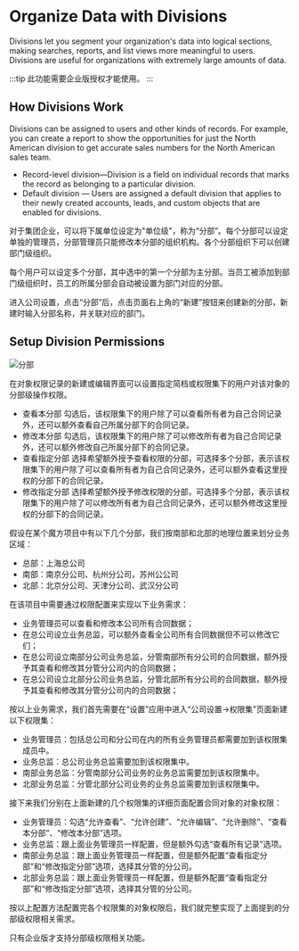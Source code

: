 # Organize Data with Divisions

Divisions let you segment your organization's data into logical sections, making searches, reports, and list views more meaningful to users. Divisions are useful for organizations with extremely large amounts of data.

:::tip
此功能需要企业版授权才能使用。
:::

## How Divisions Work

Divisions can be assigned to users and other kinds of records. For example, you can create a report to show the opportunities for just the North American division to get accurate sales numbers for the North American sales team.

- Record-level division—Division is a field on individual records that marks the record as belonging to a particular division. 
- Default division — Users are assigned a default division that applies to their newly created accounts, leads, and custom objects that are enabled for divisions.

对于集团企业，可以将下属单位设定为"单位级"，称为“分部”。每个分部可以设定单独的管理员，分部管理员只能修改本分部的组织机构。各个分部组织下可以创建部门级组织。

每个用户可以设定多个分部，其中选中的第一个分部为主分部。当员工被添加到部门级组织时，员工的所属分部会自动被设置为部门对应的分部。

进入公司设置，点击“分部”后，点击页面右上角的“新建”按钮来创建新的分部，新建时输入分部名称，并关联对应的部门。

## Setup Division Permissions

 ![分部](https://console.steedos.cn/api/files/images/8THrbLz9He8oiehZ3)

在对象权限记录的新建或编辑界面可以设置指定简档或权限集下的用户对该对象的分部级操作权限。

* 查看本分部 勾选后，该权限集下的用户除了可以查看所有者为自己合同记录外，还可以额外查看自己所属分部下的合同记录。
* 修改本分部 勾选后，该权限集下的用户除了可以修改所有者为自己合同记录外，还可以额外修改自己所属分部下的合同记录。
* 查看指定分部 选择希望额外授予查看权限的分部，可选择多个分部，表示该权限集下的用户除了可以查看所有者为自己合同记录外，还可以额外查看这里授权的分部下的合同记录。
* 修改指定分部 选择希望额外授予修改权限的分部，可选择多个分部，表示该权限集下的用户除了可以修改所有者为自己合同记录外，还可以额外修改这里授权的分部下的合同记录。

假设在某个魔方项目中有以下几个分部，我们按南部和北部的地理位置来划分业务区域：

* 总部：上海总公司
* 南部：南京分公司、杭州分公司，苏州公公司
* 北部：北京分公司、天津分公司、武汉分公司

在该项目中需要通过权限配置来实现以下业务需求：

* 业务管理员可以查看和修改本公司所有合同数据；
* 在总公司设立业务总监，可以额外查看全公司所有合同数据但不可以修改它们；
* 在总公司设立南部分公司业务总监，分管南部所有分公司的合同数据，额外授予其查看和修改其分管分公司内的合同数据；
* 在总公司设立北部分公司业务总监，分管北部所有分公司的合同数据，额外授予其查看和修改其分管分公司内的合同数据；

按以上业务需求，我们首先需要在“设置”应用中进入“公司设置→权限集”页面新建以下权限集：

* 业务管理员：包括总公司和分公司在内的所有业务管理员都需要加到该权限集成员中。
* 业务总监：总公司业务总监需要加到该权限集中。
* 南部业务总监：分管南部分公司业务的业务总监需要加到该权限集中。
* 北部业务总监：分管北部分公司业务的业务总监需要加到该权限集中。

接下来我们分别在上面新建的几个权限集的详细页面配置合同对象的对象权限：

* 业务管理员：勾选“允许查看”、“允许创建”、“允许编辑”、“允许删除”、“查看本分部”、“修改本分部”选项。
* 业务总监：跟上面业务管理员一样配置，但是额外勾选“查看所有记录”选项。
* 南部业务总监：跟上面业务管理员一样配置，但是额外配置“查看指定分部”和“修改指定分部”选项，选择其分管的分公司。
* 北部业务总监：跟上面业务管理员一样配置，但是额外配置“查看指定分部”和“修改指定分部”选项，选择其分管的分公司。

按以上配置方法配置完各个权限集的对象权限后，我们就完整实现了上面提到的分部级权限相关需求。


<alert type="info">
只有企业版才支持分部级权限相关功能。

</alert>
